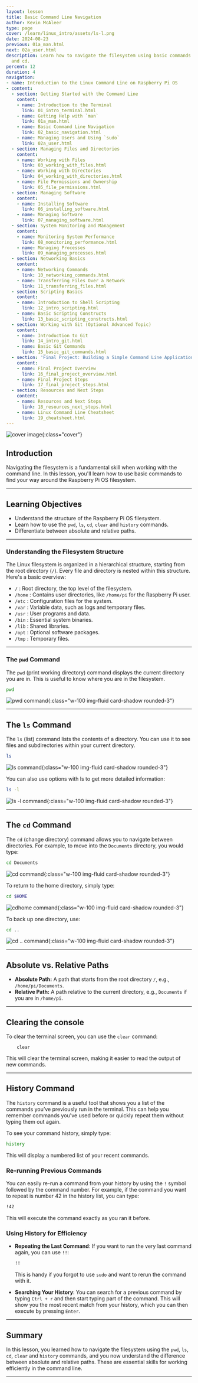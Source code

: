 ```yaml
---
layout: lesson
title: Basic Command Line Navigation
author: Kevin McAleer
type: page
cover: /learn/linux_intro/assets/ls-l.png
date: 2024-08-23
previous: 01a_man.html
next: 02a_user.html
description: Learn how to navigate the filesystem using basic commands like pwd, ls,
  and cd.
percent: 12
duration: 4
navigation:
- name: Introduction to the Linux Command Line on Raspberry Pi OS
- content:
  - section: Getting Started with the Command Line
    content:
    - name: Introduction to the Terminal
      link: 01_intro_terminal.html
    - name: Getting Help with `man`
      link: 01a_man.html
    - name: Basic Command Line Navigation
      link: 02_basic_navigation.html
    - name: Managing Users and Using `sudo`
      link: 02a_user.html
  - section: Managing Files and Directories
    content:
    - name: Working with Files
      link: 03_working_with_files.html
    - name: Working with Directories
      link: 04_working_with_directories.html
    - name: File Permissions and Ownership
      link: 05_file_permissions.html
  - section: Managing Software
    content:
    - name: Installing Software
      link: 06_installing_software.html
    - name: Managing Software
      link: 07_managing_software.html
  - section: System Monitoring and Management
    content:
    - name: Monitoring System Performance
      link: 08_monitoring_performance.html
    - name: Managing Processes
      link: 09_managing_processes.html
  - section: Networking Basics
    content:
    - name: Networking Commands
      link: 10_networking_commands.html
    - name: Transferring Files Over a Network
      link: 11_transferring_files.html
  - section: Scripting Basics
    content:
    - name: Introduction to Shell Scripting
      link: 12_intro_scripting.html
    - name: Basic Scripting Constructs
      link: 13_basic_scripting_constructs.html
  - section: Working with Git (Optional Advanced Topic)
    content:
    - name: Introduction to Git
      link: 14_intro_git.html
    - name: Basic Git Commands
      link: 15_basic_git_commands.html
  - section: 'Final Project: Building a Simple Command Line Application'
    content:
    - name: Final Project Overview
      link: 16_final_project_overview.html
    - name: Final Project Steps
      link: 17_final_project_steps.html
  - section: Resources and Next Steps
    content:
    - name: Resources and Next Steps
      link: 18_resources_next_steps.html
    - name: Linux Command Line Cheatsheet
      link: 19_cheatsheet.html
---
```



![cover image]({{page.cover}}){:class="cover"}

## Introduction

Navigating the filesystem is a fundamental skill when working with the command line. In this lesson, you'll learn how to use basic commands to find your way around the Raspberry Pi OS filesystem.

---

## Learning Objectives

- Understand the structure of the Raspberry Pi OS filesystem.
- Learn how to use the `pwd`, `ls`, `cd`, `clear` and `history` commands.
- Differentiate between absolute and relative paths.

---

### Understanding the Filesystem Structure

The Linux filesystem is organized in a hierarchical structure, starting from the root directory (`/`). Every file and directory is nested within this structure. Here's a basic overview:

- `/` : Root directory, the top level of the filesystem.
- `/home` : Contains user directories, like `/home/pi` for the Raspberry Pi user.
- `/etc` : Configuration files for the system.
- `/var` : Variable data, such as logs and temporary files.
- `/usr` : User programs and data.
- `/bin` : Essential system binaries.
- `/lib` : Shared libraries.
- `/opt` : Optional software packages.
- `/tmp` : Temporary files.

---

### The `pwd` Command

The `pwd` (print working directory) command displays the current directory you are in. This is useful to know where you are in the filesystem.

```bash
pwd
```

![pwd command](/learn/linux_intro/assets/pwd.png){:class="w-100 img-fluid card-shadow rounded-3"}

---

## The `ls` Command

The `ls` (list) command lists the contents of a directory. You can use it to see files and subdirectories within your current directory.

``` bash
ls
```

![ls command](/learn/linux_intro/assets/ls.png){:class="w-100 img-fluid card-shadow rounded-3"}

You can also use options with ls to get more detailed information:

```bash
ls -l
```

![ls -l command](/learn/linux_intro/assets/ls-l.png){:class="w-100 img-fluid card-shadow rounded-3"}

---

## The `cd` Command

The `cd` (change directory) command allows you to navigate between directories. For example, to move into the `Documents` directory, you would type:

```bash
cd Documents
```

![cd command](/learn/linux_intro/assets/cd.png){:class="w-100 img-fluid card-shadow rounded-3"}

To return to the home directory, simply type:

```bash
cd $HOME
```

![cdhome command](/learn/linux_intro/assets/cdhome.png){:class="w-100 img-fluid card-shadow rounded-3"}

To back up one directory, use:

```bash
cd ..
```

![cd  .. command](/learn/linux_intro/assets/cddotdot.png){:class="w-100 img-fluid card-shadow rounded-3"}

---

## Absolute vs. Relative Paths

- **Absolute Path:** A path that starts from the root directory `/`, e.g., `/home/pi/Documents`.
- **Relative Path:** A path relative to the current directory, e.g., `Documents` if you are in `/home/pi`.

---

## Clearing the console

To clear the terminal screen, you can use the `clear` command:

        clear

This will clear the terminal screen, making it easier to read the output of new commands.

---

## History Command

The `history` command is a useful tool that shows you a list of the commands you’ve previously run in the terminal. This can help you remember commands you've used before or quickly repeat them without typing them out again.

To see your command history, simply type:

```bash
history
```

This will display a numbered list of your recent commands.

### Re-running Previous Commands

You can easily re-run a command from your history by using the `!` symbol followed by the command number. For example, if the command you want to repeat is number 42 in the history list, you can type:

```bash
!42
```

This will execute the command exactly as you ran it before.

### Using History for Efficiency

- **Repeating the Last Command**: If you want to run the very last command again, you can use `!!`:

  ```bash
  !!
  ```

  This is handy if you forgot to use `sudo` and want to rerun the command with it.

- **Searching Your History**: You can search for a previous command by typing `Ctrl + r` and then start typing part of the command. This will show you the most recent match from your history, which you can then execute by pressing `Enter`.

---

## Summary

In this lesson, you learned how to navigate the filesystem using the `pwd`, `ls`, `cd`, `clear` and `history` commands, and you now understand the difference between absolute and relative paths. These are essential skills for working efficiently in the command line.

---
